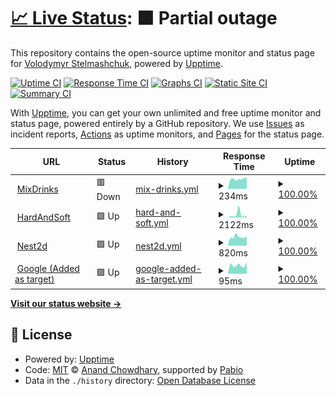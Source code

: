 # [📈 Live Status](https://VovaStelmashchuk.github.io/my-services-monitor): <!--live status--> **🟧 Partial outage**

This repository contains the open-source uptime monitor and status page for [Volodymyr Stelmashchuk](https://bento.me/vovastelmashchuk), powered by [Upptime](https://github.com/upptime/upptime).

[![Uptime CI](https://github.com/VovaStelmashchuk/my-services-monitor/workflows/Uptime%20CI/badge.svg)](https://github.com/VovaStelmashchuk/my-services-monitor/actions?query=workflow%3A%22Uptime+CI%22)
[![Response Time CI](https://github.com/VovaStelmashchuk/my-services-monitor/workflows/Response%20Time%20CI/badge.svg)](https://github.com/VovaStelmashchuk/my-services-monitor/actions?query=workflow%3A%22Response+Time+CI%22)
[![Graphs CI](https://github.com/VovaStelmashchuk/my-services-monitor/workflows/Graphs%20CI/badge.svg)](https://github.com/VovaStelmashchuk/my-services-monitor/actions?query=workflow%3A%22Graphs+CI%22)
[![Static Site CI](https://github.com/VovaStelmashchuk/my-services-monitor/workflows/Static%20Site%20CI/badge.svg)](https://github.com/VovaStelmashchuk/my-services-monitor/actions?query=workflow%3A%22Static+Site+CI%22)
[![Summary CI](https://github.com/VovaStelmashchuk/my-services-monitor/workflows/Summary%20CI/badge.svg)](https://github.com/VovaStelmashchuk/my-services-monitor/actions?query=workflow%3A%22Summary+CI%22)

With [Upptime](https://upptime.js.org), you can get your own unlimited and free uptime monitor and status page, powered entirely by a GitHub repository. We use [Issues](https://github.com/VovaStelmashchuk/my-services-monitor/issues) as incident reports, [Actions](https://github.com/VovaStelmashchuk/my-services-monitor/actions) as uptime monitors, and [Pages](https://VovaStelmashchuk.github.io/my-services-monitor) for the status page.

<!--start: status pages-->
<!-- This summary is generated by Upptime (https://github.com/upptime/upptime) -->
<!-- Do not edit this manually, your changes will be overwritten -->
<!-- prettier-ignore -->
| URL | Status | History | Response Time | Uptime |
| --- | ------ | ------- | ------------- | ------ |
| <img alt="" src="https://icons.duckduckgo.com/ip3/mixdrinks.org.ico" height="13"> [MixDrinks](https://mixdrinks.org) | 🟥 Down | [mix-drinks.yml](https://github.com/VovaStelmashchuk/my-services-monitor/commits/HEAD/history/mix-drinks.yml) | <details><summary><img alt="Response time graph" src="./graphs/mix-drinks/response-time-week.png" height="20"> 234ms</summary><br><a href="https://status.vovastelmashchuk.site/history/mix-drinks"><img alt="Response time 2488" src="https://img.shields.io/endpoint?url=https%3A%2F%2Fraw.githubusercontent.com%2FVovaStelmashchuk%2Fmy-services-monitor%2FHEAD%2Fapi%2Fmix-drinks%2Fresponse-time.json"></a><br><a href="https://status.vovastelmashchuk.site/history/mix-drinks"><img alt="24-hour response time 274" src="https://img.shields.io/endpoint?url=https%3A%2F%2Fraw.githubusercontent.com%2FVovaStelmashchuk%2Fmy-services-monitor%2FHEAD%2Fapi%2Fmix-drinks%2Fresponse-time-day.json"></a><br><a href="https://status.vovastelmashchuk.site/history/mix-drinks"><img alt="7-day response time 234" src="https://img.shields.io/endpoint?url=https%3A%2F%2Fraw.githubusercontent.com%2FVovaStelmashchuk%2Fmy-services-monitor%2FHEAD%2Fapi%2Fmix-drinks%2Fresponse-time-week.json"></a><br><a href="https://status.vovastelmashchuk.site/history/mix-drinks"><img alt="30-day response time 3182" src="https://img.shields.io/endpoint?url=https%3A%2F%2Fraw.githubusercontent.com%2FVovaStelmashchuk%2Fmy-services-monitor%2FHEAD%2Fapi%2Fmix-drinks%2Fresponse-time-month.json"></a><br><a href="https://status.vovastelmashchuk.site/history/mix-drinks"><img alt="1-year response time 2488" src="https://img.shields.io/endpoint?url=https%3A%2F%2Fraw.githubusercontent.com%2FVovaStelmashchuk%2Fmy-services-monitor%2FHEAD%2Fapi%2Fmix-drinks%2Fresponse-time-year.json"></a></details> | <details><summary><a href="https://status.vovastelmashchuk.site/history/mix-drinks">100.00%</a></summary><a href="https://status.vovastelmashchuk.site/history/mix-drinks"><img alt="All-time uptime 96.78%" src="https://img.shields.io/endpoint?url=https%3A%2F%2Fraw.githubusercontent.com%2FVovaStelmashchuk%2Fmy-services-monitor%2FHEAD%2Fapi%2Fmix-drinks%2Fuptime.json"></a><br><a href="https://status.vovastelmashchuk.site/history/mix-drinks"><img alt="24-hour uptime 100.00%" src="https://img.shields.io/endpoint?url=https%3A%2F%2Fraw.githubusercontent.com%2FVovaStelmashchuk%2Fmy-services-monitor%2FHEAD%2Fapi%2Fmix-drinks%2Fuptime-day.json"></a><br><a href="https://status.vovastelmashchuk.site/history/mix-drinks"><img alt="7-day uptime 100.00%" src="https://img.shields.io/endpoint?url=https%3A%2F%2Fraw.githubusercontent.com%2FVovaStelmashchuk%2Fmy-services-monitor%2FHEAD%2Fapi%2Fmix-drinks%2Fuptime-week.json"></a><br><a href="https://status.vovastelmashchuk.site/history/mix-drinks"><img alt="30-day uptime 77.39%" src="https://img.shields.io/endpoint?url=https%3A%2F%2Fraw.githubusercontent.com%2FVovaStelmashchuk%2Fmy-services-monitor%2FHEAD%2Fapi%2Fmix-drinks%2Fuptime-month.json"></a><br><a href="https://status.vovastelmashchuk.site/history/mix-drinks"><img alt="1-year uptime 96.78%" src="https://img.shields.io/endpoint?url=https%3A%2F%2Fraw.githubusercontent.com%2FVovaStelmashchuk%2Fmy-services-monitor%2FHEAD%2Fapi%2Fmix-drinks%2Fuptime-year.json"></a></details>
| <img alt="" src="https://icons.duckduckgo.com/ip3/hardandsoft.stelmashchuk.dev.ico" height="13"> [HardAndSoft](https://hardandsoft.stelmashchuk.dev) | 🟩 Up | [hard-and-soft.yml](https://github.com/VovaStelmashchuk/my-services-monitor/commits/HEAD/history/hard-and-soft.yml) | <details><summary><img alt="Response time graph" src="./graphs/hard-and-soft/response-time-week.png" height="20"> 2122ms</summary><br><a href="https://status.vovastelmashchuk.site/history/hard-and-soft"><img alt="Response time 2404" src="https://img.shields.io/endpoint?url=https%3A%2F%2Fraw.githubusercontent.com%2FVovaStelmashchuk%2Fmy-services-monitor%2FHEAD%2Fapi%2Fhard-and-soft%2Fresponse-time.json"></a><br><a href="https://status.vovastelmashchuk.site/history/hard-and-soft"><img alt="24-hour response time 1051" src="https://img.shields.io/endpoint?url=https%3A%2F%2Fraw.githubusercontent.com%2FVovaStelmashchuk%2Fmy-services-monitor%2FHEAD%2Fapi%2Fhard-and-soft%2Fresponse-time-day.json"></a><br><a href="https://status.vovastelmashchuk.site/history/hard-and-soft"><img alt="7-day response time 2122" src="https://img.shields.io/endpoint?url=https%3A%2F%2Fraw.githubusercontent.com%2FVovaStelmashchuk%2Fmy-services-monitor%2FHEAD%2Fapi%2Fhard-and-soft%2Fresponse-time-week.json"></a><br><a href="https://status.vovastelmashchuk.site/history/hard-and-soft"><img alt="30-day response time 2404" src="https://img.shields.io/endpoint?url=https%3A%2F%2Fraw.githubusercontent.com%2FVovaStelmashchuk%2Fmy-services-monitor%2FHEAD%2Fapi%2Fhard-and-soft%2Fresponse-time-month.json"></a><br><a href="https://status.vovastelmashchuk.site/history/hard-and-soft"><img alt="1-year response time 2404" src="https://img.shields.io/endpoint?url=https%3A%2F%2Fraw.githubusercontent.com%2FVovaStelmashchuk%2Fmy-services-monitor%2FHEAD%2Fapi%2Fhard-and-soft%2Fresponse-time-year.json"></a></details> | <details><summary><a href="https://status.vovastelmashchuk.site/history/hard-and-soft">100.00%</a></summary><a href="https://status.vovastelmashchuk.site/history/hard-and-soft"><img alt="All-time uptime 99.85%" src="https://img.shields.io/endpoint?url=https%3A%2F%2Fraw.githubusercontent.com%2FVovaStelmashchuk%2Fmy-services-monitor%2FHEAD%2Fapi%2Fhard-and-soft%2Fuptime.json"></a><br><a href="https://status.vovastelmashchuk.site/history/hard-and-soft"><img alt="24-hour uptime 100.00%" src="https://img.shields.io/endpoint?url=https%3A%2F%2Fraw.githubusercontent.com%2FVovaStelmashchuk%2Fmy-services-monitor%2FHEAD%2Fapi%2Fhard-and-soft%2Fuptime-day.json"></a><br><a href="https://status.vovastelmashchuk.site/history/hard-and-soft"><img alt="7-day uptime 100.00%" src="https://img.shields.io/endpoint?url=https%3A%2F%2Fraw.githubusercontent.com%2FVovaStelmashchuk%2Fmy-services-monitor%2FHEAD%2Fapi%2Fhard-and-soft%2Fuptime-week.json"></a><br><a href="https://status.vovastelmashchuk.site/history/hard-and-soft"><img alt="30-day uptime 99.85%" src="https://img.shields.io/endpoint?url=https%3A%2F%2Fraw.githubusercontent.com%2FVovaStelmashchuk%2Fmy-services-monitor%2FHEAD%2Fapi%2Fhard-and-soft%2Fuptime-month.json"></a><br><a href="https://status.vovastelmashchuk.site/history/hard-and-soft"><img alt="1-year uptime 99.85%" src="https://img.shields.io/endpoint?url=https%3A%2F%2Fraw.githubusercontent.com%2FVovaStelmashchuk%2Fmy-services-monitor%2FHEAD%2Fapi%2Fhard-and-soft%2Fuptime-year.json"></a></details>
| <img alt="" src="https://icons.duckduckgo.com/ip3/nest2d.stelmashchuk.dev.ico" height="13"> [Nest2d](https://nest2d.stelmashchuk.dev) | 🟩 Up | [nest2d.yml](https://github.com/VovaStelmashchuk/my-services-monitor/commits/HEAD/history/nest2d.yml) | <details><summary><img alt="Response time graph" src="./graphs/nest2d/response-time-week.png" height="20"> 820ms</summary><br><a href="https://status.vovastelmashchuk.site/history/nest2d"><img alt="Response time 791" src="https://img.shields.io/endpoint?url=https%3A%2F%2Fraw.githubusercontent.com%2FVovaStelmashchuk%2Fmy-services-monitor%2FHEAD%2Fapi%2Fnest2d%2Fresponse-time.json"></a><br><a href="https://status.vovastelmashchuk.site/history/nest2d"><img alt="24-hour response time 875" src="https://img.shields.io/endpoint?url=https%3A%2F%2Fraw.githubusercontent.com%2FVovaStelmashchuk%2Fmy-services-monitor%2FHEAD%2Fapi%2Fnest2d%2Fresponse-time-day.json"></a><br><a href="https://status.vovastelmashchuk.site/history/nest2d"><img alt="7-day response time 820" src="https://img.shields.io/endpoint?url=https%3A%2F%2Fraw.githubusercontent.com%2FVovaStelmashchuk%2Fmy-services-monitor%2FHEAD%2Fapi%2Fnest2d%2Fresponse-time-week.json"></a><br><a href="https://status.vovastelmashchuk.site/history/nest2d"><img alt="30-day response time 1336" src="https://img.shields.io/endpoint?url=https%3A%2F%2Fraw.githubusercontent.com%2FVovaStelmashchuk%2Fmy-services-monitor%2FHEAD%2Fapi%2Fnest2d%2Fresponse-time-month.json"></a><br><a href="https://status.vovastelmashchuk.site/history/nest2d"><img alt="1-year response time 791" src="https://img.shields.io/endpoint?url=https%3A%2F%2Fraw.githubusercontent.com%2FVovaStelmashchuk%2Fmy-services-monitor%2FHEAD%2Fapi%2Fnest2d%2Fresponse-time-year.json"></a></details> | <details><summary><a href="https://status.vovastelmashchuk.site/history/nest2d">100.00%</a></summary><a href="https://status.vovastelmashchuk.site/history/nest2d"><img alt="All-time uptime 95.21%" src="https://img.shields.io/endpoint?url=https%3A%2F%2Fraw.githubusercontent.com%2FVovaStelmashchuk%2Fmy-services-monitor%2FHEAD%2Fapi%2Fnest2d%2Fuptime.json"></a><br><a href="https://status.vovastelmashchuk.site/history/nest2d"><img alt="24-hour uptime 100.00%" src="https://img.shields.io/endpoint?url=https%3A%2F%2Fraw.githubusercontent.com%2FVovaStelmashchuk%2Fmy-services-monitor%2FHEAD%2Fapi%2Fnest2d%2Fuptime-day.json"></a><br><a href="https://status.vovastelmashchuk.site/history/nest2d"><img alt="7-day uptime 100.00%" src="https://img.shields.io/endpoint?url=https%3A%2F%2Fraw.githubusercontent.com%2FVovaStelmashchuk%2Fmy-services-monitor%2FHEAD%2Fapi%2Fnest2d%2Fuptime-week.json"></a><br><a href="https://status.vovastelmashchuk.site/history/nest2d"><img alt="30-day uptime 99.11%" src="https://img.shields.io/endpoint?url=https%3A%2F%2Fraw.githubusercontent.com%2FVovaStelmashchuk%2Fmy-services-monitor%2FHEAD%2Fapi%2Fnest2d%2Fuptime-month.json"></a><br><a href="https://status.vovastelmashchuk.site/history/nest2d"><img alt="1-year uptime 95.21%" src="https://img.shields.io/endpoint?url=https%3A%2F%2Fraw.githubusercontent.com%2FVovaStelmashchuk%2Fmy-services-monitor%2FHEAD%2Fapi%2Fnest2d%2Fuptime-year.json"></a></details>
| <img alt="" src="https://icons.duckduckgo.com/ip3/www.google.com.ico" height="13"> [Google (Added as target)](https://www.google.com) | 🟩 Up | [google-added-as-target.yml](https://github.com/VovaStelmashchuk/my-services-monitor/commits/HEAD/history/google-added-as-target.yml) | <details><summary><img alt="Response time graph" src="./graphs/google-added-as-target/response-time-week.png" height="20"> 95ms</summary><br><a href="https://status.vovastelmashchuk.site/history/google-added-as-target"><img alt="Response time 112" src="https://img.shields.io/endpoint?url=https%3A%2F%2Fraw.githubusercontent.com%2FVovaStelmashchuk%2Fmy-services-monitor%2FHEAD%2Fapi%2Fgoogle-added-as-target%2Fresponse-time.json"></a><br><a href="https://status.vovastelmashchuk.site/history/google-added-as-target"><img alt="24-hour response time 126" src="https://img.shields.io/endpoint?url=https%3A%2F%2Fraw.githubusercontent.com%2FVovaStelmashchuk%2Fmy-services-monitor%2FHEAD%2Fapi%2Fgoogle-added-as-target%2Fresponse-time-day.json"></a><br><a href="https://status.vovastelmashchuk.site/history/google-added-as-target"><img alt="7-day response time 95" src="https://img.shields.io/endpoint?url=https%3A%2F%2Fraw.githubusercontent.com%2FVovaStelmashchuk%2Fmy-services-monitor%2FHEAD%2Fapi%2Fgoogle-added-as-target%2Fresponse-time-week.json"></a><br><a href="https://status.vovastelmashchuk.site/history/google-added-as-target"><img alt="30-day response time 119" src="https://img.shields.io/endpoint?url=https%3A%2F%2Fraw.githubusercontent.com%2FVovaStelmashchuk%2Fmy-services-monitor%2FHEAD%2Fapi%2Fgoogle-added-as-target%2Fresponse-time-month.json"></a><br><a href="https://status.vovastelmashchuk.site/history/google-added-as-target"><img alt="1-year response time 112" src="https://img.shields.io/endpoint?url=https%3A%2F%2Fraw.githubusercontent.com%2FVovaStelmashchuk%2Fmy-services-monitor%2FHEAD%2Fapi%2Fgoogle-added-as-target%2Fresponse-time-year.json"></a></details> | <details><summary><a href="https://status.vovastelmashchuk.site/history/google-added-as-target">100.00%</a></summary><a href="https://status.vovastelmashchuk.site/history/google-added-as-target"><img alt="All-time uptime 100.00%" src="https://img.shields.io/endpoint?url=https%3A%2F%2Fraw.githubusercontent.com%2FVovaStelmashchuk%2Fmy-services-monitor%2FHEAD%2Fapi%2Fgoogle-added-as-target%2Fuptime.json"></a><br><a href="https://status.vovastelmashchuk.site/history/google-added-as-target"><img alt="24-hour uptime 100.00%" src="https://img.shields.io/endpoint?url=https%3A%2F%2Fraw.githubusercontent.com%2FVovaStelmashchuk%2Fmy-services-monitor%2FHEAD%2Fapi%2Fgoogle-added-as-target%2Fuptime-day.json"></a><br><a href="https://status.vovastelmashchuk.site/history/google-added-as-target"><img alt="7-day uptime 100.00%" src="https://img.shields.io/endpoint?url=https%3A%2F%2Fraw.githubusercontent.com%2FVovaStelmashchuk%2Fmy-services-monitor%2FHEAD%2Fapi%2Fgoogle-added-as-target%2Fuptime-week.json"></a><br><a href="https://status.vovastelmashchuk.site/history/google-added-as-target"><img alt="30-day uptime 100.00%" src="https://img.shields.io/endpoint?url=https%3A%2F%2Fraw.githubusercontent.com%2FVovaStelmashchuk%2Fmy-services-monitor%2FHEAD%2Fapi%2Fgoogle-added-as-target%2Fuptime-month.json"></a><br><a href="https://status.vovastelmashchuk.site/history/google-added-as-target"><img alt="1-year uptime 100.00%" src="https://img.shields.io/endpoint?url=https%3A%2F%2Fraw.githubusercontent.com%2FVovaStelmashchuk%2Fmy-services-monitor%2FHEAD%2Fapi%2Fgoogle-added-as-target%2Fuptime-year.json"></a></details>

<!--end: status pages-->

[**Visit our status website →**](https://VovaStelmashchuk.github.io/my-services-monitor)

## 📄 License

- Powered by: [Upptime](https://github.com/upptime/upptime)
- Code: [MIT](./LICENSE) © [Anand Chowdhary](https://anandchowdhary.com), supported by [Pabio](https://pabio.com)
- Data in the `./history` directory: [Open Database License](https://opendatacommons.org/licenses/odbl/1-0/)
